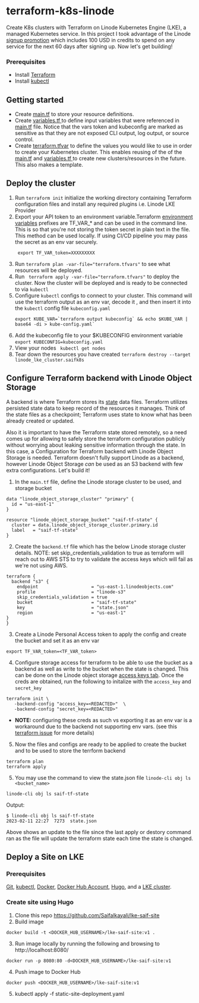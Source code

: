 # terraform-k8s-linode
Create K8s clusters with Terraform on Linode Kubernetes Engine (LKE), a managed Kubernetes service. In this project I took advantage of the Linode  [signup promotion](https://www.linode.com/lp/brand-free-credit/?utm_source=learnk8s&utm_medium=sponsor&utm_campaign=sponsor-learnk8s-terraform&utm_content=video-hardening_access&utm_term=) which includes  100 USD in credits to spend on any service for the next 60 days after signing  up. Now let's get building! 

### Prerequisites
- Install [Terraform](https://developer.hashicorp.com/terraform/downloads)
- Install [kubectl](https://kubernetes.io/docs/tasks/tools/install-kubectl/#install-kubectl-on-windows)

## Getting started
- Create [main.tf](https://github.com/Saifalkayali/terraform-k8s-linode/blob/main/main.tf) to store your resource definitions.
- Create [variables.tf ](https://github.com/Saifalkayali/terraform-k8s-linode/blob/main/variables.tf) to define input variables that were referenced in [main.tf](https://github.com/Saifalkayali/terraform-k8s-linode/blob/main/main.tf) file. Notice that the vars token and kubeconfig are marked as sensitive as that they are not exposed CLI output, log output, or source control.
- Create [terraform.tfvar](https://github.com/Saifalkayali/terraform-k8s-linode/blob/main/terraform.tfvars) to define the values you would like to use in order to create your Kubernetes cluster. This enables reusing of the of the [main.tf](https://github.com/Saifalkayali/terraform-k8s-linode/blob/main/main.tf) and [variables.tf ](https://github.com/Saifalkayali/terraform-k8s-linode/blob/main/variables.tf) to create new clusters/resources in the future. This also makes a template. 

## Deploy the cluster
1. Run `terraform init`  initialize the working directory containing Terraform configuration files and install any required plugins i.e. Linode LKE Provider
2. Export your API token to an environment variable.Terraform [environment variables](https://developer.hashicorp.com/terraform/cli/config/environment-variables) prefixes are TF_VAR_* and can be used in the command line. This is so that you're not storing the token secret in plain text in the file. This method can be used locally. If using  CI/CD pipeline you may pass the secret as an env var securely. 
    ```
     export TF_VAR_token=XXXXXXXXX
    ```
3. Run `terraform plan -var-file="terraform.tfvars"` to see what resources will be deployed. 
4. Run ` terraform apply -var-file="terraform.tfvars"` to deploy the cluster. Now the cluster will be deployed and is ready to be connected to via `kubectl`
5. Configure `kubectl` configs to connect to your cluster. This command will use the terraform output as an env var, decode it , and then insert it into the `kubectl` config file `kubeconfig.yaml`
    ```
    export KUBE_VAR=`terraform output kubeconfig` && echo $KUBE_VAR | base64 -di > kube-config.yaml` 
    ```
6. Add the kubeconfig file to your $KUBECONFIG environment variable `export KUBECONFIG=kubeconfig.yaml`
7. View your nodes ` kubectl get nodes`
8. Tear down the resources you have created `terraform destroy --target linode_lke_cluster.saifk8s` 

## Configure Terraform backend with Linode Object Storage

A backend is where Terraform stores its [state](https://developer.hashicorp.com/terraform/language/state) data files. Terraform utilizes persisted state data to keep record of the resources it manages. Think of the state files as a checkpoint; Terraform uses state to know what has been already created or updated.

Also it is important to have the Terraform state stored remotely, so a need comes up for allowing to safely store the terraform configuration publicly without worrying about leaking sensitive information through the state. In this case, a Configuration for Terraform backend with Linode Object Storage is needed. Terraform doesn't fully support Linode as a backend, however Linode Object Storage _can_ be used as an S3 backend with few extra configurations. Let's build it!

1. In the  `main.tf` file, define the Linode storage cluster to be used, and storage bucket
```
data "linode_object_storage_cluster" "primary" {
  id = "us-east-1"
}

resource "linode_object_storage_bucket" "saif-tf-state" {
  cluster = data.linode_object_storage_cluster.primary.id
  label   = "saif-tf-state"
} 
```
2. Create the  `backend.tf` file which has the below Linode storage cluster details. 
NOTE: set skip_credentials_validation to true as terraform will reach out to AWS STS to try to validate the access keys which will fail as we're not using AWS.
```
terraform {
  backend "s3" {
    endpoint                    = "us-east-1.linodeobjects.com"
    profile                     = "linode-s3"
    skip_credentials_validation = true
    bucket                      = "saif-tf-state"
    key                         = "state.json"
    region                      = "us-east-1"
}
}
```
3. Create a Linode Personal Access token to apply the config and create the bucket and set it as an env var
```
export TF_VAR_token=<TF_VAR_token>
```
4. Configure storage access for terraform to be able to use the bucket as a backend as well as write to the bucket when the state is changed. This can be done on the Linode object storage [access keys tab](https://cloud.linode.com/object-storage/access-keys). Once the creds are obtained, run the following to initalize with the `access_key` and `secret_key` 
 ```
terraform init \
    -backend-config "access_key=<REDACTED>"  \
    -backend-config "secret_key=<REDACTED>"
```
   - **NOTE:** configuring these creds as such vs exporting it as an env var is a workaround due to the backend not supporting env vars. (see this [terraform issue](https://github.com/hashicorp/terraform/issues/13022#issuecomment-1426887003) for more details)


5. Now the files and configs are ready to be applied to create the bucket and to be used to store the terrform backend
```
terraform plan
terraform apply
```
5. You may use the command to view the state.json file `linode-cli obj ls <bucket_name>` 
```
linode-cli obj ls saif-tf-state
```
Output: 
```
$ linode-cli obj ls saif-tf-state
2023-02-11 22:27  7273  state.json
```
Above shows an update to the file since the last apply or destory command ran as the file will update the terraform state each time the state is changed.


## Deploy a Site on LKE

### Prerequisites
[Git](https://www.linode.com/docs/guides/how-to-deploy-a-static-site-on-linode-kubernetes-engine/#install-git), [kubectl](https://www.linode.com/docs/guides/how-to-deploy-a-static-site-on-linode-kubernetes-engine/#install-kubectl), [Docker](https://www.linode.com/docs/guides/how-to-deploy-a-static-site-on-linode-kubernetes-engine/#install-docker), [Docker Hub Account](https://www.linode.com/docs/guides/how-to-deploy-a-static-site-on-linode-kubernetes-engine/#sign-up-for-a-docker-hub-account), [Hugo](https://www.linode.com/docs/guides/how-to-deploy-a-static-site-on-linode-kubernetes-engine/#install-hugo), and a [LKE cluster](https://www.linode.com/docs/guides/deploy-and-manage-a-cluster-with-linode-kubernetes-engine-a-tutorial/).

### Create site using Hugo
1. Clone this repo https://github.com/Saifalkayali/lke-saif-site
2. Build image 
```
docker build -t <DOCKER_HUB_USERNAME>/lke-saif-site:v1 .
```
3. Run image locally by running the following and browsing to http://localhost:8080/
```
docker run -p 8080:80 -d<DOCKER_HUB_USERNAME>/lke-saif-site:v1
```
4. Push image to Docker Hub
```
docker push <DOCKER_HUB_USERNAME>/lke-saif-site:v1
```
5.  kubectl apply -f static-site-deployment.yaml
